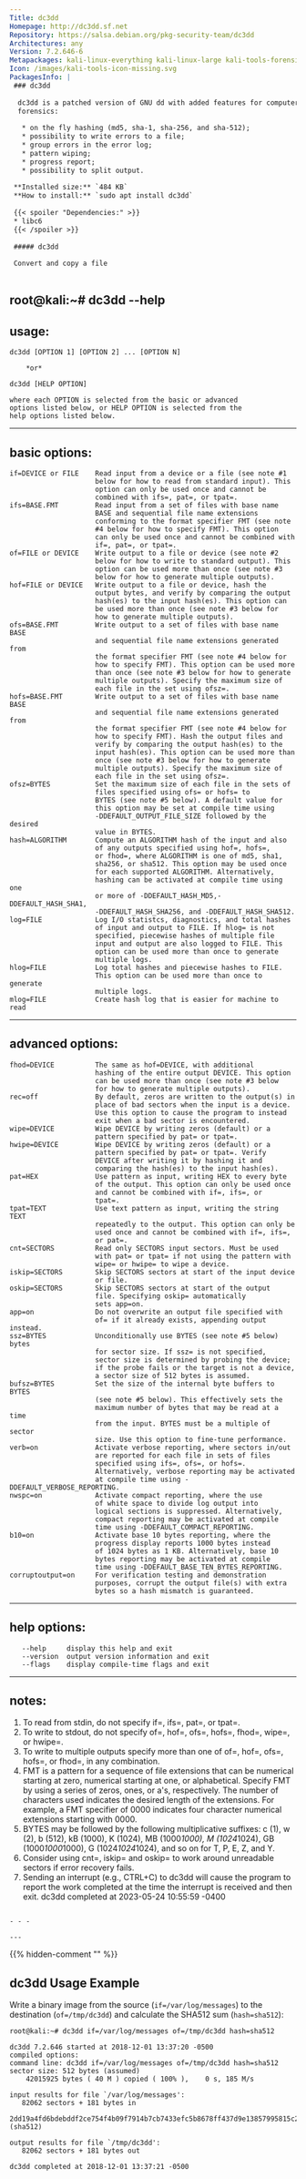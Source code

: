 ```yaml
---
Title: dc3dd
Homepage: http://dc3dd.sf.net
Repository: https://salsa.debian.org/pkg-security-team/dc3dd
Architectures: any
Version: 7.2.646-6
Metapackages: kali-linux-everything kali-linux-large kali-tools-forensics kali-tools-respond 
Icon: /images/kali-tools-icon-missing.svg
PackagesInfo: |
 ### dc3dd
 
  dc3dd is a patched version of GNU dd with added features for computer
  forensics:
   
   * on the fly hashing (md5, sha-1, sha-256, and sha-512);
   * possibility to write errors to a file;
   * group errors in the error log;
   * pattern wiping;
   * progress report;
   * possibility to split output.
 
 **Installed size:** `484 KB`  
 **How to install:** `sudo apt install dc3dd`  
 
 {{< spoiler "Dependencies:" >}}
 * libc6 
 {{< /spoiler >}}
 
 ##### dc3dd
 
 Convert and copy a file
 
 ```
 root@kali:~# dc3dd --help
 ------
 usage:
 ------
 
 	dc3dd [OPTION 1] [OPTION 2] ... [OPTION N]
 
 		*or*
 
 	dc3dd [HELP OPTION]
 
 	where each OPTION is selected from the basic or advanced
 	options listed below, or HELP OPTION is selected from the
 	help options listed below.
 
 --------------
 basic options:
 --------------
 
 	if=DEVICE or FILE    Read input from a device or a file (see note #1
 	                     below for how to read from standard input). This
 	                     option can only be used once and cannot be
 	                     combined with ifs=, pat=, or tpat=.
 	ifs=BASE.FMT         Read input from a set of files with base name
 	                     BASE and sequential file name extensions
 	                     conforming to the format specifier FMT (see note
 	                     #4 below for how to specify FMT). This option
 	                     can only be used once and cannot be combined with
 	                     if=, pat=, or tpat=.
 	of=FILE or DEVICE    Write output to a file or device (see note #2
 	                     below for how to write to standard output). This
 	                     option can be used more than once (see note #3
 	                     below for how to generate multiple outputs).
 	hof=FILE or DEVICE   Write output to a file or device, hash the
 	                     output bytes, and verify by comparing the output
 	                     hash(es) to the input hash(es). This option can
 	                     be used more than once (see note #3 below for
 	                     how to generate multiple outputs).
 	ofs=BASE.FMT         Write output to a set of files with base name BASE
 	                     and sequential file name extensions generated from
 	                     the format specifier FMT (see note #4 below for
 	                     how to specify FMT). This option can be used more
 	                     than once (see note #3 below for how to generate
 	                     multiple outputs). Specify the maximum size of
 	                     each file in the set using ofsz=.
 	hofs=BASE.FMT        Write output to a set of files with base name BASE
 	                     and sequential file name extensions generated from
 	                     the format specifier FMT (see note #4 below for
 	                     how to specify FMT). Hash the output files and
 	                     verify by comparing the output hash(es) to the
 	                     input hash(es). This option can be used more than
 	                     once (see note #3 below for how to generate
 	                     multiple outputs). Specify the maximum size of
 	                     each file in the set using ofsz=.
 	ofsz=BYTES           Set the maximum size of each file in the sets of
 	                     files specified using ofs= or hofs= to
 	                     BYTES (see note #5 below). A default value for
 	                     this option may be set at compile time using
 	                     -DDEFAULT_OUTPUT_FILE_SIZE followed by the desired
 	                     value in BYTES.
 	hash=ALGORITHM       Compute an ALGORITHM hash of the input and also
 	                     of any outputs specified using hof=, hofs=,
 	                     or fhod=, where ALGORITHM is one of md5, sha1,
 	                     sha256, or sha512. This option may be used once
 	                     for each supported ALGORITHM. Alternatively,
 	                     hashing can be activated at compile time using one
 	                     or more of -DDEFAULT_HASH_MD5,-DDEFAULT_HASH_SHA1,
 	                     -DDEFAULT_HASH_SHA256, and -DDEFAULT_HASH_SHA512.
 	log=FILE             Log I/O statistcs, diagnostics, and total hashes
 	                     of input and output to FILE. If hlog= is not
 	                     specified, piecewise hashes of multiple file
 	                     input and output are also logged to FILE. This
 	                     option can be used more than once to generate
 	                     multiple logs.
 	hlog=FILE            Log total hashes and piecewise hashes to FILE.
 	                     This option can be used more than once to generate
 	                     multiple logs.
 	mlog=FILE            Create hash log that is easier for machine to read
 
 -----------------
 advanced options:
 -----------------
 
 	fhod=DEVICE          The same as hof=DEVICE, with additional
 	                     hashing of the entire output DEVICE. This option
 	                     can be used more than once (see note #3 below
 	                     for how to generate multiple outputs).
 	rec=off              By default, zeros are written to the output(s) in
 	                     place of bad sectors when the input is a device.
 	                     Use this option to cause the program to instead
 	                     exit when a bad sector is encountered.
 	wipe=DEVICE          Wipe DEVICE by writing zeros (default) or a
 	                     pattern specified by pat= or tpat=.
 	hwipe=DEVICE         Wipe DEVICE by writing zeros (default) or a
 	                     pattern specified by pat= or tpat=. Verify
 	                     DEVICE after writing it by hashing it and
 	                     comparing the hash(es) to the input hash(es).
 	pat=HEX              Use pattern as input, writing HEX to every byte
 	                     of the output. This option can only be used once
 	                     and cannot be combined with if=, ifs=, or
 	                     tpat=.
 	tpat=TEXT            Use text pattern as input, writing the string TEXT
 	                     repeatedly to the output. This option can only be
 	                     used once and cannot be combined with if=, ifs=,
 	                     or pat=.
 	cnt=SECTORS          Read only SECTORS input sectors. Must be used
 	                     with pat= or tpat= if not using the pattern with
 	                     wipe= or hwipe= to wipe a device.
 	iskip=SECTORS        Skip SECTORS sectors at start of the input device
 	                     or file.
 	oskip=SECTORS        Skip SECTORS sectors at start of the output
 	                     file. Specifying oskip= automatically 
 	                     sets app=on.
 	app=on               Do not overwrite an output file specified with
 	                     of= if it already exists, appending output instead.
 	ssz=BYTES            Unconditionally use BYTES (see note #5 below) bytes
 	                     for sector size. If ssz= is not specified,
 	                     sector size is determined by probing the device;
 	                     if the probe fails or the target is not a device,
 	                     a sector size of 512 bytes is assumed.
 	bufsz=BYTES          Set the size of the internal byte buffers to BYTES
 	                     (see note #5 below). This effectively sets the
 	                     maximum number of bytes that may be read at a time
 	                     from the input. BYTES must be a multiple of sector
 	                     size. Use this option to fine-tune performance.
 	verb=on              Activate verbose reporting, where sectors in/out
 	                     are reported for each file in sets of files
 	                     specified using ifs=, ofs=, or hofs=.
 	                     Alternatively, verbose reporting may be activated
 	                     at compile time using -DDEFAULT_VERBOSE_REPORTING.
 	nwspc=on             Activate compact reporting, where the use
 	                     of white space to divide log output into
 	                     logical sections is suppressed. Alternatively,
 	                     compact reporting may be activated at compile
 	                     time using -DDEFAULT_COMPACT_REPORTING.
 	b10=on               Activate base 10 bytes reporting, where the
 	                     progress display reports 1000 bytes instead
 	                     of 1024 bytes as 1 KB. Alternatively, base 10
 	                     bytes reporting may be activated at compile
 	                     time using -DDEFAULT_BASE_TEN_BYTES_REPORTING.
 	corruptoutput=on     For verification testing and demonstration
 	                     purposes, corrupt the output file(s) with extra
 	                     bytes so a hash mismatch is guaranteed.
 
 -------------
 help options:
 -------------
 
       --help     display this help and exit
       --version  output version information and exit
       --flags    display compile-time flags and exit
 
 ------
 notes:
 ------
 
 1. To read from stdin, do not specify if=, ifs=, pat=, or tpat=.
 2. To write to stdout, do not specify of=, hof=, ofs=, hofs=, fhod=,
    wipe=, or hwipe=.
 3. To write to multiple outputs specify more than one of of=, hof=, ofs=,
    hofs=, or fhod=, in any combination.
 4. FMT is a pattern for a sequence of file extensions that can be numerical
    starting at zero, numerical starting at one, or alphabetical. Specify FMT
    by using a series of zeros, ones, or a's, respectively. The number of
    characters used indicates the desired length of the extensions.
    For example, a FMT specifier of 0000 indicates four character
    numerical extensions starting with 0000.
 5. BYTES may be followed by the following multiplicative suffixes:
    c (1), w (2), b (512), kB (1000), K (1024), MB (1000*1000),
    M (1024*1024), GB (1000*1000*1000), G (1024*1024*1024), and
    so on for T, P, E, Z, and Y.
 6. Consider using cnt=, iskip= and oskip= to work around
    unreadable sectors if error recovery fails.
 7. Sending an interrupt (e.g., CTRL+C) to dc3dd will cause
    the program to report the work completed at the time
    the interrupt is received and then exit.
 dc3dd completed at 2023-05-24 10:55:59 -0400
 
 ```
 
 - - -
 
---
```

{{% hidden-comment "<!--Do not edit anything above this line-->" %}}

## dc3dd Usage Example

Write a binary image from the source (`if=/var/log/messages`) to the destination (`of=/tmp/dc3dd`) and calculate the SHA512 sum (`hash=sha512`):

```
root@kali:~# dc3dd if=/var/log/messages of=/tmp/dc3dd hash=sha512

dc3dd 7.2.646 started at 2018-12-01 13:37:20 -0500
compiled options:
command line: dc3dd if=/var/log/messages of=/tmp/dc3dd hash=sha512
sector size: 512 bytes (assumed)
    42015925 bytes ( 40 M ) copied ( 100% ),    0 s, 185 M/s

input results for file `/var/log/messages':
   82062 sectors + 181 bytes in
   2dd19a4fd6bdebddf2ce754f4b09f7914b7cb7433efc5b8678ff437d9e13857995815c2b63ae4722a6d4c143347458497fb6b1b4a1ef4e4fd3c5d9cd08111f16 (sha512)

output results for file `/tmp/dc3dd':
   82062 sectors + 181 bytes out

dc3dd completed at 2018-12-01 13:37:21 -0500
```
